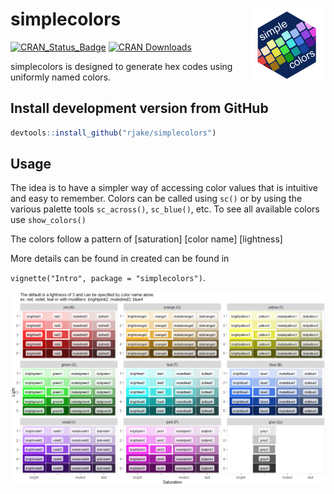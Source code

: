 <!--  -*- coding: utf-8 -*- -->
<!-- README.md is generated from README.Rmd. Do not edit this file directly -->

simplecolors <img src="man/figures/logo.png" align="right" alt="" width="120" />
================================================================================

<!-- [![Codecov test coverage](https://codecov.io/gh/rjake/simplecolors/branch/master/graph/badge.svg)](https://codecov.io/gh/rjake/simplecolors?branch=master)-->
<!-- badges: start -->

[![CRAN\_Status\_Badge](https://www.r-pkg.org/badges/version/simplecolors)](https://cran.r-project.org/package=simplecolors)
[![CRAN
Downloads](https://cranlogs.r-pkg.org/badges/grand-total/simplecolors)](https://cran.r-project.org/package=simplecolors)
<!-- badges: end -->

simplecolors is designed to generate hex codes using uniformly named
colors.

Install development version from GitHub
---------------------------------------

``` r
devtools::install_github("rjake/simplecolors")
```

Usage
-----

The idea is to have a simpler way of accessing color values that is
intuitive and easy to remember. Colors can be called using `sc()` or by
using the various palette tools `sc_across()`, `sc_blue()`, etc. To see
all available colors use `show_colors()`

The colors follow a pattern of \[saturation\] \[color name\]
\[lightness\]

More details can be found in created can be found in

`vignette("Intro", package = "simplecolors")`.

![](man/figures/color_names.png)
